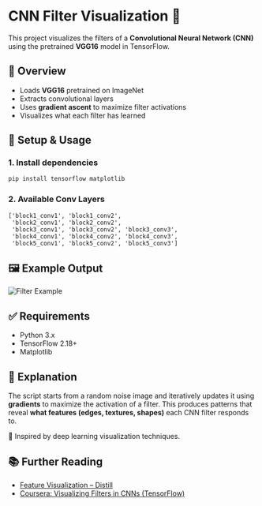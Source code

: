 # CNN Filter Visualization 🔎

This project visualizes the filters of a **Convolutional Neural Network (CNN)** using the pretrained **VGG16** model in TensorFlow.

## 📌 Overview
- Loads **VGG16** pretrained on ImageNet  
- Extracts convolutional layers  
- Uses **gradient ascent** to maximize filter activations  
- Visualizes what each filter has learned  

## 🚀 Setup & Usage

### 1. Install dependencies
```bash
pip install tensorflow matplotlib
````

### 2. Available Conv Layers

```
['block1_conv1', 'block1_conv2',
 'block2_conv1', 'block2_conv2',
 'block3_conv1', 'block3_conv2', 'block3_conv3',
 'block4_conv1', 'block4_conv2', 'block4_conv3',
 'block5_conv1', 'block5_conv2', 'block5_conv3']
```

## 🖼 Example Output

![Filter Example](filters_example.png)

## ✅ Requirements

* Python 3.x
* TensorFlow 2.18+
* Matplotlib

## 📖 Explanation

The script starts from a random noise image and iteratively updates it using **gradients** to maximize the activation of a filter.
This produces patterns that reveal **what features (edges, textures, shapes)** each CNN filter responds to.

🔗 Inspired by deep learning visualization techniques.

## 📚 Further Reading

* [Feature Visualization – Distill](https://distill.pub/2017/feature-visualization/)
* [Coursera: Visualizing Filters in CNNs (TensorFlow)](https://www.coursera.org/learn/visualizing-filters-cnn-tensorflow)

